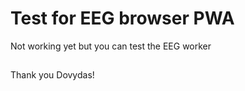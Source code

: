 # Test for EEG browser PWA

Not working yet but you can test the EEG worker

## 

Thank you Dovydas!
